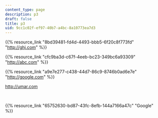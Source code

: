 ```yaml
---
content_type: page
description: p3
draft: false
title: p3
uid: 9cc1c02f-ef97-40b7-a4bc-8a10773ea7d3
---
```

{{% resource_link "8bd39481-fd4d-4493-bbb5-6f20c8f773fd" "http://ghj.com" %}}

{{% resource_link "cfc9ba3d-c67f-4eeb-bc23-349bc6a93309" "http://abc.com" %}}

{{% resource_link "a9e7e277-c438-44d7-86c9-8746b0ad6e7e" "http://google.com" %}}

http://umar.com

 

{{% resource_link "65752630-bd87-43fc-8efb-144a7166a47c" "Google" %}}